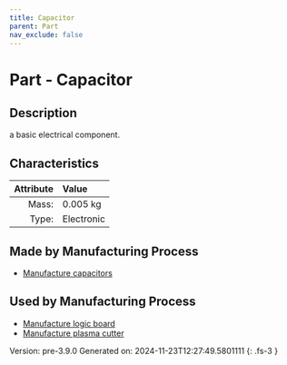 ```yaml
---
title: Capacitor
parent: Part
nav_exclude: false
---
```

# Part - Capacitor

## Description
a basic electrical component.

## Characteristics

| Attribute      | Value |
|--------:|:------|
|Mass:|0.005 kg|
|Type:|Electronic|

## Made by Manufacturing Process

- [Manufacture capacitors](../process/manufacture-capacitors.html)

## Used by Manufacturing Process

- [Manufacture logic board](../process/manufacture-logic-board.html)
- [Manufacture plasma cutter](../process/manufacture-plasma-cutter.html)


Version: pre-3.9.0 Generated on: 2024-11-23T12:27:49.5801111
{: .fs-3 }

